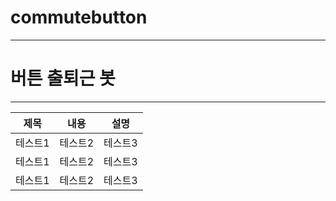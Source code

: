 # commutebutton
*****
# 버튼 출퇴근 봇</h1>
*****
제목|내용|설명
------|---|---
테스트1|테스트2|테스트3
테스트1|테스트2|테스트3
테스트1|테스트2|테스트3
